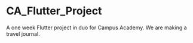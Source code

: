 # CA_Flutter_Project
 A one week Flutter project in duo for Campus Academy. We are making a travel journal.
